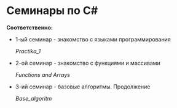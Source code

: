 # __Семинары по C#__

**Соответственно:**

   * 1-ый семинар - знакомство с языками программирования
   
      *Practika_1*

   * 2-ой семинар - знакомство с функциями и массивами
   
      *Functions and Arrays*
   
   * 3-ий семинар - базовые алгоритмы. Продолжение

      *Base_algoritm*
